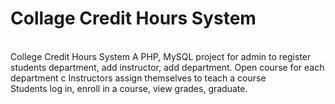 <h1>Collage Credit Hours System</h1> <br>
College Credit Hours System A PHP, MySQL project for admin to register students department, add instructor, add department. Open course for each department c
Instructors assign themselves to teach a course<br>
Students log in, enroll in a course, view grades, graduate.
